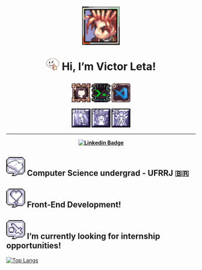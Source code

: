 <h1 align="center">
  <img src="img/Screenshot_28.png" alt="meu personagem em ragnarok" width=100>
  
  <img src="img/Emote_no1.gif" alt="emote /no1 do ragnarok" width=35> Hi, I’m Victor Leta! 
  
<h4 align="center">
  <img src="img/githubicon3.png" alt="github skill icon" width= 50> <img src="img/terminalicon2.png" alt="terminal skill icon" width= 50> <img src="img/vscodeicon2.png" alt="vscode skill icon" width= 50>
  
  <img src="img/htmlicon.png" alt="html skill icon" width= 50> <img src="img/cssicon.png" alt="css skill icon" width= 50> <img src="img/javascripticon.png" alt="javascript skill icon" width= 50>  
  
<hr>

[![Linkedin Badge](https://img.shields.io/badge/-Linkedin-blue?style=for-the-badge&logo=Linkedin&logoColor=white&link=https://github.com/victorrlo)](https://www.linkedin.com/in/victor-leta)

## <img src="img/1.png" width= 50> Computer Science undergrad - UFRRJ 🇧🇷
## <img src="img/4.png" width= 50> Front-End Development!

## <img src="img/23.png" width= 50> I’m currently looking for internship opportunities!   

[![Top Langs](https://github-readme-stats.vercel.app/api/top-langs/?username=victorrlo&&show_icons=true&theme=default)](https://github.com/victorrlo)

<!---
victorrlo/victorrlo is a ✨ special ✨ repository because its `README.md` (this file) appears on your GitHub profile.
You can click the Preview link to take a look at your changes.
--->
